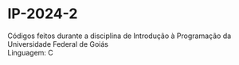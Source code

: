 # IP-2024-2
Códigos feitos durante a disciplina de Introdução à Programação da Universidade Federal de Goiás<br>
Linguagem: C
